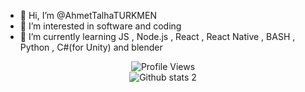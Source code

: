 - 👋 Hi, I’m @AhmetTalhaTURKMEN
- 👀 I’m interested in software and coding
- 🌱 I’m currently learning JS , Node.js , React , React Native , BASH , Python , C#(for Unity) and blender

<!---
AhmetTalhaTURKMEN/AhmetTalhaTURKMEN is a ✨ special ✨ repository because its `README.md` (this file) appears on your GitHub profile.
You can click the Preview link to take a look at your changes.
--->
<p align="center">
  <img src="https://komarev.com/ghpvc/?username=AhmetTalhaTURKMEN&color=blueviolet" alt="Profile Views"/> <br/>
  <img src="https://github-readme-stats.vercel.app/api?username=AhmetTalhaTURKMEN&show_icons=true&theme=radical" alt="Github stats 2">
</p>
